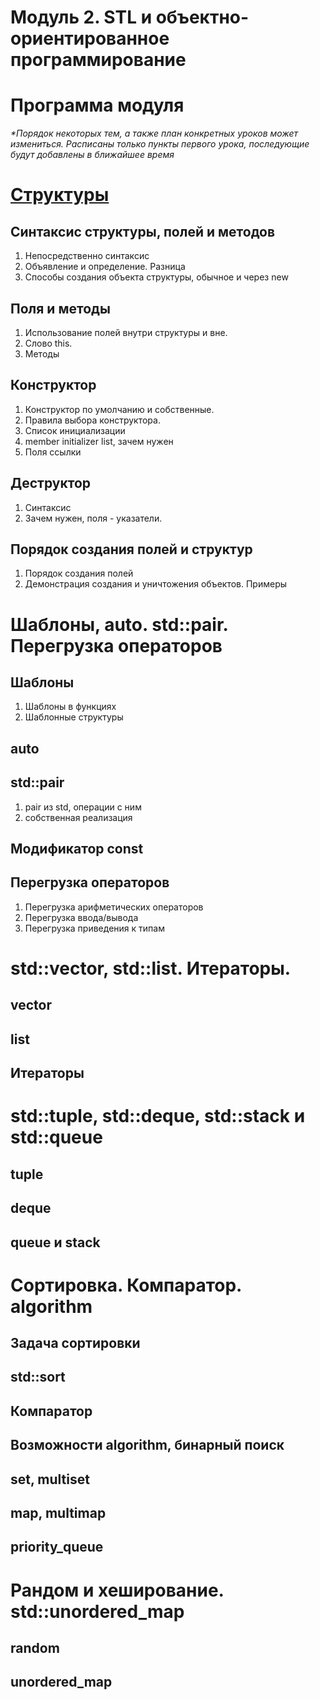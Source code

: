 Модуль 2. STL и объектно-ориентированное программирование
=====

# Программа модуля

_*Порядок некоторых тем, а также план конкретных уроков может измениться. Расписаны только пункты первого урока, последующие будут добавлены в ближайшее время_

[Структуры](l1/README.md)
====

## Синтаксис структуры, полей и методов
1. Непосредственно синтаксис
2. Объявление и определение. Разница
3. Способы создания объекта структуры, обычное и через new


## Поля и методы
1. Использование полей внутри структуры и вне.
2. Слово this.
5. Методы


## Конструктор
1. Конструктор по умолчанию и собственные.
2. Правила выбора конструктора. 
3. Список инициализации
4. member initializer list, зачем нужен
5. Поля ссылки

## Деструктор
1. Синтаксис
2. Зачем нужен, поля - указатели.

## Порядок создания полей и структур
1. Порядок создания полей
2. Демонстрация создания и уничтожения объектов. Примеры



Шаблоны, auto. std::pair. Перегрузка операторов
====
## Шаблоны 
1. Шаблоны в функциях
2. Шаблонные структуры
## auto
## std::pair
1. pair из std, операции с ним
2. собственная реализация

## Модификатор  const
## Перегрузка операторов
1. Перегрузка арифметических операторов
2. Перегрузка ввода/вывода
3. Перегрузка приведения к типам



std::vector, std::list. Итераторы.
====
## vector
## list
## Итераторы

std::tuple, std::deque, std::stack и std::queue
====
## tuple
## deque
## queue и stack

Сортировка. Компаратор. algorithm
====
## Задача сортировки
## std::sort
## Компаратор
## Возможности algorithm, бинарный поиск
## set, multiset
## map, multimap
## priority_queue

Рандом и хеширование. std::unordered_map
====
## random
## unordered_map
